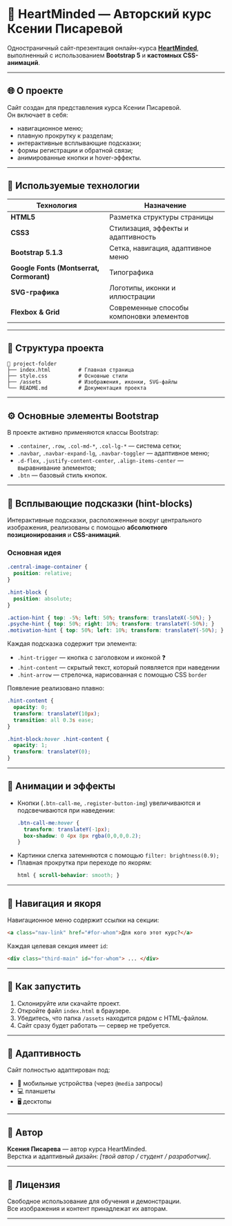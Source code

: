 # 💖 HeartMinded — Авторский курс Ксении Писаревой

Одностраничный сайт-презентация онлайн-курса [**HeartMinded**](https://pkpal-uhobp.github.io/site/), выполненный с использованием **Bootstrap 5** и **кастомных CSS-анимаций**.

---

## 🌐 О проекте

Сайт создан для представления курса Ксении Писаревой.  
Он включает в себя:
- навигационное меню;
- плавную прокрутку к разделам;
- интерактивные всплывающие подсказки;
- формы регистрации и обратной связи;
- анимированные кнопки и hover-эффекты.

---

## 🧩 Используемые технологии

| Технология | Назначение |
|-------------|-------------|
| **HTML5** | Разметка структуры страницы |
| **CSS3** | Стилизация, эффекты и адаптивность |
| **Bootstrap 5.1.3** | Сетка, навигация, адаптивное меню |
| **Google Fonts (Montserrat, Cormorant)** | Типографика |
| **SVG-графика** | Логотипы, иконки и иллюстрации |
| **Flexbox & Grid** | Современные способы компоновки элементов |

---

## 🧭 Структура проекта

```
📁 project-folder
├── index.html         # Главная страница
├── style.css          # Основные стили
├── /assets            # Изображения, иконки, SVG-файлы
└── README.md          # Документация проекта
```

---

## ⚙️ Основные элементы Bootstrap

В проекте активно применяются классы Bootstrap:
- `.container`, `.row`, `.col-md-*`, `.col-lg-*` — система сетки;
- `.navbar`, `.navbar-expand-lg`, `.navbar-toggler` — адаптивное меню;
- `.d-flex`, `.justify-content-center`, `.align-items-center` — выравнивание элементов;
- `.btn` — базовый стиль кнопок.

---

## 💬 Всплывающие подсказки (hint-blocks)

Интерактивные подсказки, расположенные вокруг центрального изображения, реализованы с помощью **абсолютного позиционирования** и **CSS-анимаций**.

### Основная идея
```css
.central-image-container {
  position: relative;
}

.hint-block {
  position: absolute;
}

.action-hint { top: -5%; left: 50%; transform: translateX(-50%); }
.psyche-hint { top: 50%; right: 10%; transform: translateY(-50%); }
.motivation-hint { top: 50%; left: 10%; transform: translateY(-50%); }
```

Каждая подсказка содержит три элемента:
- `.hint-trigger` — кнопка с заголовком и иконкой ❓  
- `.hint-content` — скрытый текст, который появляется при наведении  
- `.hint-arrow` — стрелочка, нарисованная с помощью CSS `border`

Появление реализовано плавно:
```css
.hint-content {
  opacity: 0;
  transform: translateY(10px);
  transition: all 0.3s ease;
}

.hint-block:hover .hint-content {
  opacity: 1;
  transform: translateY(0);
}
```

---

## 🎨 Анимации и эффекты

- Кнопки (`.btn-call-me`, `.register-button-img`) увеличиваются и подсвечиваются при наведении:
  ```css
  .btn-call-me:hover {
    transform: translateY(-1px);
    box-shadow: 0 4px 8px rgba(0,0,0,0.2);
  }
  ```
- Картинки слегка затемняются с помощью `filter: brightness(0.9);`
- Плавная прокрутка при переходе по якорям:
  ```css
  html { scroll-behavior: smooth; }
  ```

---

## 🧭 Навигация и якоря

Навигационное меню содержит ссылки на секции:
```html
<a class="nav-link" href="#for-whom">Для кого этот курс?</a>
```

Каждая целевая секция имеет `id`:
```html
<div class="third-main" id="for-whom"> ... </div>
```

---

## 🚀 Как запустить

1. Склонируйте или скачайте проект.
2. Откройте файл `index.html` в браузере.
3. Убедитесь, что папка `/assets` находится рядом с HTML-файлом.
4. Сайт сразу будет работать — сервер не требуется.

---

## 📱 Адаптивность

Сайт полностью адаптирован под:
- 📱 мобильные устройства (через `@media` запросы)
- 💻 планшеты
- 🖥️ десктопы

---

## 🧠 Автор

**Ксения Писарева** — автор курса HeartMinded.  
Верстка и адаптивный дизайн: *[твой автор / студент / разработчик]*.

---

## 📄 Лицензия

Свободное использование для обучения и демонстрации.  
Все изображения и контент принадлежат их авторам.

---
